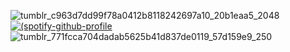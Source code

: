![tumblr_c963d7dd99f78a0412b8118242697a10_20b1eaa5_2048](https://github.com/user-attachments/assets/496cb54e-2cc2-47b5-bb0d-4609021b81d1)
[![(spotify-github-profile](https://spotify-github-profile.kittinanx.com/api/view.svg?uid=312ydtze6lxw27mshtyctdc4bwcu&redirect=true][https://spotify-github-profile.kittinanx.com/api/view.svg?uid=312ydtze6lxw27mshtyctdc4bwcu&cover_image=true&theme=novatorem&show_offline=true&background_color=121212&interchange=true&bar_color=c999ff&bar_color_cover=false)](https://github.com/kittinan/spotify-github-profile)![tumblr_771fcca704dadab5625b41d837de0119_57d159e9_250](https://github.com/user-attachments/assets/3e8087d1-efd3-42a0-beb4-01800688612e)



<!---
d3toraheds/d3toraheds is a ✨ special ✨ repository because its `README.md` (this file) appears on your GitHub profile.
You can click the Preview link to take a look at your changes.
--->
